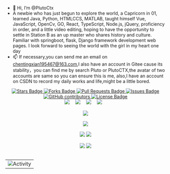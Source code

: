 - 👋 Hi, I’m @PlutoCtx
- A newbie who has just begun to explore the world, a Capricorn in 01, learned Java, Python, HTMLCCS, MATLAB, 
taught himself Vue, JavaScript, OpenCv, GO, React, TypeScript, Node.js, jQuery, proficiency in order, 
and a little video editing, hoping to have the opportunity to settle in Station B as an up master who shares history and culture. 
Familiar with springboot, flask, Django framework development web pages. I look forward to seeing the world with the girl in my heart one day
- 📫 If necessary,you can send me an email on chentingxian195467@163.com,I also have an account in Gitee cause its stability，you can find me by search Pluto or PlutoCTX,the avatar of two accounts are same so you can ensure this is me,
also,I have an account on CSDN to record my daily works and life,might be a little bored.

<!---
PlutoCtx/PlutoCtx is a ✨ special ✨ repository because its `README.md` (this file) appears on your GitHub profile.
You can click the Preview link to take a look at your changes.
--->
 
<div align="center">
    <a href="https://github.com/PlutoCtx/awesome-github-profile-readme/stargazers">
      <img src="https://img.shields.io/github/stars/PlutoCtx/PlutoCtx" alt="Stars Badge"/>
    </a>
    <a href="https://github.com/PlutoCtx/PlutoCtx/network/members">
      <img src="https://img.shields.io/github/forks/PlutoCtx/PlutoCtx" alt="Forks Badge"/>
    </a>
    <a href="https://github.com/PlutoCtx/PlutoCtx/pulls">
      <img src="https://img.shields.io/github/issues-pr/PlutoCtx/PlutoCtx" alt="Pull Requests Badge"/>
    </a>
    <a href="https://github.com/PlutoCtx/PlutoCtx/issues">
      <img src="https://img.shields.io/github/issues/PlutoCtx/PlutoCtx" alt="Issues Badge"/>
    </a>
    <a href="https://github.com/PlutoCtx/PlutoCtx/graphs/contributors">
      <img alt="GitHub contributors" src="https://img.shields.io/github/contributors/PlutoCtx/PlutoCtx?color=2b9348">
    </a>
    <a href="https://github.com/PlutoCtx/PlutoCtx/blob/master/LICENSE">
      <img src="https://img.shields.io/github/license/PlutoCtx/PlutoCtx?color=2b9348" alt="License Badge"/>
    </a>
</div>

<!-- profile logo 个人资料徽标 -->
<div align="center">
  <a href="https://space.bilibili.com/448488855/"><img src="https://img.shields.io/badge/Bilibili-B站-ff69b4" /></a>&emsp;
  <a href="https://blog.csdn.net/qq_53311714/"><img src="https://img.shields.io/badge/CSDN-论坛-c32136" /></a>&emsp;
  <!-- visitor statistics logo 访客数统计徽标 -->
  <img src="https://visitor-badge.glitch.me/badge?page_id=PlutoCtx" />&emsp;
  <img src="https://komarev.com/ghpvc/?username=PlutoCtx" />&emsp;
</div><br>


<!-- <div class="post-block animated fadeIn" style="border:5px solid red">
   <h5 class="post-title" itemprop="name headline">
      <a href="https://github.com/PlutoCtx" class="post-title-link" itemprop="url">Github Contribution Calendar</a>
   </h5>
   <div class="post-body animated fadeInDown" itemprop="articleBody">
      <img style="width: 100%; margin-top: 30px;" src="https://ghchart.rshah.org/e77c8e/PlutoCtx" alt="PlutoCtx's Blue Github Chart" />
   </div>
</div><br> -->

<!--   <div align="center">  
    <img height="180px" src="https://github-readme-stats.vercel.app/api/top-langs/?username=PlutoCtx&theme=dark&layout=compact" /> 
    <img height="180px" src="https://github-readme-stats.vercel.app/api?username=PlutoCtx&show_icons=true&theme=dark" />
  </div><br> -->

  <div align="center"> <img src="https://github-profile-trophy.vercel.app/?username=PlutoCtx&theme=dark" /> </div><br>
  <div align="center"> <img src="https://github-readme-streak-stats.herokuapp.com/?user=PlutoCtx&theme=dark" /> </div><br>
  

  
  <div align="center"> 
       <img src="https://stats.justsong.cn/api/csdn?id=qq_53311714&theme=dark"> 
       <img src="https://stats.justsong.cn/api/bilibili/?id=698922878&theme=dark">
  </div><br>
  <div align="center"> 
       <img src="https://stats.justsong.cn/api/leetcode?username=chen-mo-chen&cn=true&theme=dark"> 
       <img src="https://stats.justsong.cn/api/nowcoder?id=97791675&theme=dark"> 
  </div><br>
  
 
  <!-- Wakatime Graph-->
<!--   <table>
    <tr>
      <td><img src="https://wakatime.com/share/@42d0678c-368b-448b-9a77-5d21c5b55352/d07b5f65-d3e1-4896-897c-1695c560a7dc.svg" width="500" alt="Wakatime"/></td>
      <td><img src="https://wakatime.com/share/@42d0678c-368b-448b-9a77-5d21c5b55352/39a6f115-6058-44ce-95da-c3b2cbc9e831.svg" width="500" alt="Wakatime"/></td>
    </tr>
  </table>
</div><br> -->



<!-- GitHub Activity Graph GitHub 活动图 -->
<table align="center">
  <tr>
    <td><img src="https://github-readme-activity-graph.cyclic.app/graph?username=PlutoCtx&theme=xcode&bg_color=FF000000&hide_border=true" alt="Activity"/>       </td>
  </tr>
</table><br>



